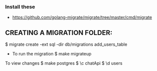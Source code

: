 ### Install these

- https://github.com/golang-migrate/migrate/tree/master/cmd/migrate

## CREATING A MIGRATION FOLDER:

$ migrate create -ext sql -dir db/migrations add_users_table

- To run the migration
  $ make migrateup

To view changes
$ make postgres
$ \c chatApi
$ \d users
